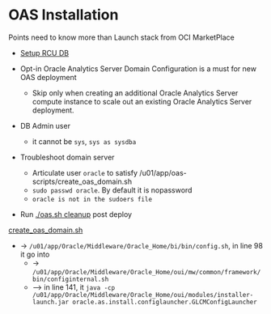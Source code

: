 # OAS Installation
Points need to know more than Launch stack from OCI MarketPlace
- [Setup RCU DB](https://github.com/davidkhala/oracle-analytic/blob/main/OAS/RCU.md)
-  Opt-in Oracle Analytics Server Domain Configuration is a must for new OAS deployment
    - Skip only when creating an additional Oracle Analytics Server compute instance to scale out an existing Oracle Analytics Server deployment.
- DB Admin user
    - it cannot be `sys`, `sys as sysdba`
- Troubleshoot domain server
    - Articulate user `oracle` to satisfy /u01/app/oas-scripts/create_oas_domain.sh
    - `sudo passwd oracle`. By default it is nopassword
    - `oracle is not in the sudoers file`
        
- Run [./oas.sh cleanup](https://github.com/davidkhala/oracle-PaaS-collection/blob/main/analytic/OAS/oas.sh) post deploy 


[create_oas_domain.sh](https://github.com/davidkhala/oci-oracle-analytics-server/blob/master/terraform/computeinstance/templates/create_oas_domain.sh#L&)
- -> `/u01/app/Oracle/Middleware/Oracle_Home/bi/bin/config.sh`, in line 98 it go into
  - -> `/u01/app/Oracle/Middleware/Oracle_Home/oui/mw/common/framework/bin/configinternal.sh`
  -  --> in line 141, it `java -cp /u01/app/Oracle/Middleware/Oracle_Home/oui/modules/installer-launch.jar oracle.as.install.configlauncher.GLCMConfigLauncher`
